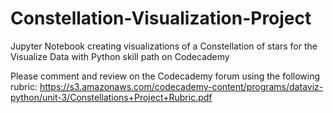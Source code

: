 # Constellation-Visualization-Project
Jupyter Notebook creating visualizations of a Constellation of stars for the Visualize Data with Python skill path on Codecademy

Please comment and review on the Codecademy forum using the following rubric:
https://s3.amazonaws.com/codecademy-content/programs/dataviz-python/unit-3/Constellations+Project+Rubric.pdf
